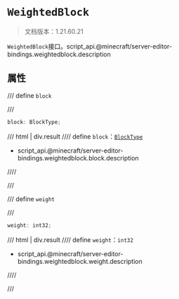 # `WeightedBlock`

> 文档版本：1.21.60.21

`WeightedBlock`接口。script_api.@minecraft/server-editor-bindings.weightedblock.description

## 属性

/// define
`block`


///

```js
block: BlockType;
```

/// html | div.result
//// define
`block`：[`BlockType`](../../server/beta/blocktype.md)

- script_api.@minecraft/server-editor-bindings.weightedblock.block.description


////

///


/// define
`weight`


///

```js
weight: int32;
```

/// html | div.result
//// define
`weight`：`int32`

- script_api.@minecraft/server-editor-bindings.weightedblock.weight.description


////

///

